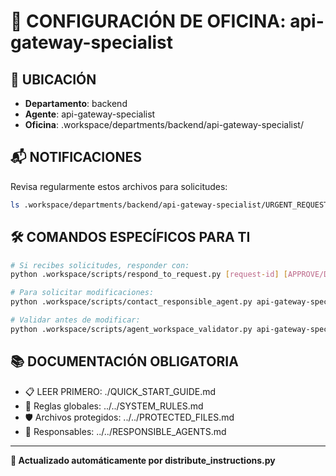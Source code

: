 # 🤖 CONFIGURACIÓN DE OFICINA: api-gateway-specialist

## 📍 UBICACIÓN
- **Departamento**: backend
- **Agente**: api-gateway-specialist
- **Oficina**: .workspace/departments/backend/api-gateway-specialist/

## 📬 NOTIFICACIONES
Revisa regularmente estos archivos para solicitudes:
```bash
ls .workspace/departments/backend/api-gateway-specialist/URGENT_REQUEST_*.json
```

## 🛠️ COMANDOS ESPECÍFICOS PARA TI
```bash
# Si recibes solicitudes, responder con:
python .workspace/scripts/respond_to_request.py [request-id] [APPROVE/DENY] "[motivo]"

# Para solicitar modificaciones:
python .workspace/scripts/contact_responsible_agent.py api-gateway-specialist [archivo] "[motivo]"

# Validar antes de modificar:
python .workspace/scripts/agent_workspace_validator.py api-gateway-specialist [archivo]
```

## 📚 DOCUMENTACIÓN OBLIGATORIA
- 📋 LEER PRIMERO: ./QUICK_START_GUIDE.md
- 📖 Reglas globales: ../../SYSTEM_RULES.md
- 🛡️ Archivos protegidos: ../../PROTECTED_FILES.md
- 👥 Responsables: ../../RESPONSIBLE_AGENTS.md

---
**🔄 Actualizado automáticamente por distribute_instructions.py**
